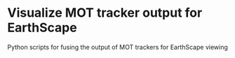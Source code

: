 # Visualize MOT tracker output for EarthScape
Python scripts for fusing the output of MOT trackers for EarthScape viewing


